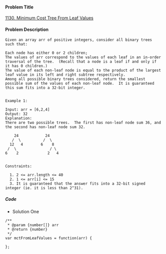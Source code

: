 #### Problem Title

[1130. Minimum Cost Tree From Leaf Values](https://leetcode.com/problems/minimum-cost-tree-from-leaf-values/)

#### Problem Description

```
Given an array arr of positive integers, consider all binary trees such that:

Each node has either 0 or 2 children;
The values of arr correspond to the values of each leaf in an in-order traversal of the tree.  (Recall that a node is a leaf if and only if it has 0 children.)
The value of each non-leaf node is equal to the product of the largest leaf value in its left and right subtree respectively.
Among all possible binary trees considered, return the smallest possible sum of the values of each non-leaf node.  It is guaranteed this sum fits into a 32-bit integer.
 

Example 1:

Input: arr = [6,2,4]
Output: 32
Explanation:
There are two possible trees.  The first has non-leaf node sum 36, and the second has non-leaf node sum 32.

    24            24
   /  \          /  \
  12   4        6    8
 /  \               / \
6    2             2   4
 

Constraints:

  1. 2 <= arr.length <= 40
  2. 1 <= arr[i] <= 15
  3. It is guaranteed that the answer fits into a 32-bit signed integer (ie. it is less than 2^31).
```

##### Code

- Solution One

```
/**
 * @param {number[]} arr
 * @return {number}
 */
var mctFromLeafValues = function(arr) {
    
};
```
